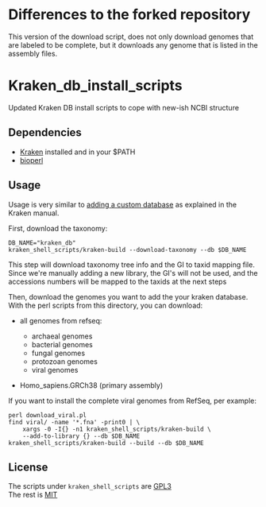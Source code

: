# Differences to the forked repository
This version of the download script, does not only download genomes that are labeled to be complete, but it downloads any genome that is listed in the assembly files.

# Kraken_db_install_scripts

Updated Kraken DB install scripts to cope with new-ish NCBI structure

## Dependencies

* [Kraken](https://github.com/DerrickWood/kraken) installed and in your $PATH
* [bioperl](http://bioperl.org)

## Usage

Usage is very similar to [adding a custom database](http://ccb.jhu.edu/software/kraken/MANUAL.html#custom-databases)
as explained in the Kraken manual.

First, download the taxonomy:

```shell
DB_NAME="kraken_db"
kraken_shell_scripts/kraken-build --download-taxonomy --db $DB_NAME
```

This step will download taxonomy tree info and the GI to taxid mapping file.
Since we're manually adding a new library, the GI's will not be used, and the accessions numbers will be mapped to the taxids at the next steps
  

Then, download the genomes you want to add the your kraken database. With the
perl scripts from this directory, you can download:

* all genomes from refseq:
    * archaeal genomes
    * bacterial genomes
    * fungal genomes
    * protozoan genomes
    * viral genomes

* Homo_sapiens.GRCh38 (primary assembly)


If you want to install the complete viral genomes from RefSeq, per example:

```shell
perl download_viral.pl
find viral/ -name '*.fna' -print0 | \
    xargs -0 -I{} -n1 kraken_shell_scripts/kraken-build \
    --add-to-library {} --db $DB_NAME
kraken_shell_scripts/kraken-build --build --db $DB_NAME
```

## License

The scripts under `kraken_shell_scripts` are
[GPL3](kraken_shell_scripts/LICENSE.txt)  
The rest is [MIT](LICENSE.txt)
